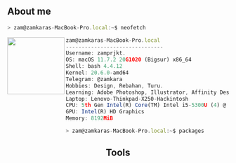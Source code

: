 <h2>About me</h2>

```javascript
> zam@zamkaras-MacBook-Pro.local:~$ neofetch
```

<img align="left" src="waifu.png" width="130px" href="#"/> 

```javascript
zam@zamkaras-MacBook-Pro.local
-------------------------------
Username: zamprjkt.
OS: macOS 11.7.2 20G1020 (Bigsur) x86_64
Shell: bash 4.4.12
Kernel: 20.6.0-amd64
Telegram: @zamkara
Hobbies: Design, Rebahan, Turu.
Learning: Adobe Photoshop, Illustrator, Affinity Designer, Figma.
Laptop: Lenovo-Thinkpad-X250-Hackintosh
CPU: 5th Gen Intel(R) Core(TM) Intel i5-5300U (4) @ 2.30GHz
GPU: Intel(R) HD Graphics
Memory: 8192MiB

> zam@zamkaras-MacBook-Pro.local:~$ packages
```
<h2 align="center">Tools</h2>
